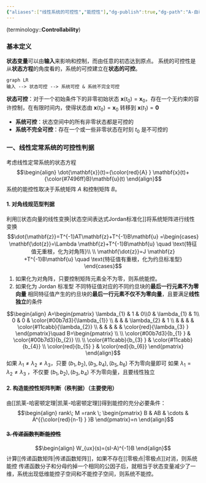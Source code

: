 ```yaml
---
{"aliases":["线性系统的可控性","能控性"],"dg-publish":true,"dg-path":"A-自动控制原理/现代控制理论/线性定常系统的能控性.md","permalink":"/A-自动控制原理/现代控制理论/线性定常系统的能控性/","dgPassFrontmatter":true,"noteIcon":"","created":"2024-10-09T11:28:58.438+08:00","updated":"2025-04-14T11:44:05.182+08:00"}
---
```



(terminology::**Controllability**)
### 基本定义
**状态变量**可以由**输入**来影响和控制，而由任意的初态达到原点。
系统的可控性是从**状态方程**的角度看的，系统的可控建立在**状态的可控**。
```mermaid
graph LR 
输入 --> 状态可控 --> 系统可控 & 系统不完全可控
```


**状态可控**：对于一个初始条件下的非零初始状态 $\mathbf{x}(t_{0})=\mathbf{x}_{0}$，存在一个无约束的容许控制，在有限时间内，使得状态由 $\mathbf{x}(t_{0})=\mathbf{x}_{0}$ 转移到 $\mathbf{x}(t_{1})=\mathbf{0}$
- **系统可控**：状态空间中的所有非零状态都是可控的
- **系统不完全可控**：存在一个或一些非零状态在时刻 $t_{0}$ 是不可控的
### 一、线性定常系统的可控性判据
考虑线性定常系统的状态方程
$$\begin{align}
\dot{\mathbf{x}}(t)={\color{red}{A} } \mathbf{x}(t)+{\color{#7496ff}B}\mathbf{u}(t)
\end{align}$$
系统的能控性取决于系统矩阵 $A$ 和控制矩阵 $B$。

#### 1. 对角线规范型判据
利用[[状态向量的线性变换\|状态空间表达式Jordan标准化]]将系统矩阵进行线性变换
$$\dot{\mathbf{z}}=T^{-1}AT\mathbf{z}+T^{-1}B\mathbf{u}  =\begin{cases} 
\mathbf{\dot{z}}=\Lambda \mathbf{z}+T^{-1}B\mathbf{u} \quad \text{特征值无重根，化为对角阵}\\ \\
\mathbf{\dot{z}}=J \mathbf{z} +T^{-1}B\mathbf{u} \quad \text{特征值有重根，化为约旦标准型}
\end{cases}$$

1. 如果化为对角阵，只要控制矩阵元素全不为零，则系统能控。
2. 如果化为 Jordan 标准型
	不同特征值对应的不同约旦块的**最后一行元素不为零向量**
	相同特征值产生的约旦块的**最后一行元素不仅不为零向量**，且要满足**线性独立**的条件

$$\begin{align}
A=\begin{pmatrix}
\lambda_{1} & 1 & 0\\0 & \lambda_{1} & 1\\ 0 & 0 &  \color{#00b7d3}{\lambda_{1}} \\
 &  &  & \lambda_{2} & 1 \\
 &  &  &  & \color{#11cabb}{\lambda_{2}}  \\
 &  &  &  &  & \color{red}{\lambda_{3} }
\end{pmatrix}\quad B=\begin{pmatrix}
\\ \\ \color{#00b7d3}{b_{1} }  & \color{#00b7d3}{b_{2}} \\\ \\ \color{#11cabb}{b_{3} }  & \color{#11cabb}{b_{4}} \\ \color{red}{b_{5} }  & \color{red}{b_{6}}
\end{pmatrix}
\end{align}$$
如果 $\lambda_{1}\neq\lambda_{2} \neq\lambda_{3}$，只要 $(b_{1},b_{2}),(b_{3},b_{4}),(b_{5},b_{6})$ 不为零向量即可
如果 $\lambda_{1}=\lambda_{2}\neq\lambda_{3}$ ，不仅要 $(b_{1},b_{2}),(b_{3},b_{4})$ 不为零向量，且要线性独立

#### 2. 构造能控性矩阵判断（秩判据）（主要使用）
由[[凯莱-哈密顿定理\|凯莱-哈密顿定理]]得到能控的充分必要条件：
$$\begin{align}
rank\; M =rank \; \begin{pmatrix}
B & AB & \cdots & A^{{\color{red}{n-1} } }B
\end{pmatrix}=n
\end{align}$$

 
#### ~~3. 传递函数判断能控性~~
$$\begin{align}
W_{ux}(s)=(sI-A)^{-1}B
\end{align}$$
计算[[传递函数矩阵\|传递函数矩阵]]，如果不存在[[零极点\|零极点]]对消，则系统能控
传递函数分子和分母约掉一个相同的公因子后，就相当于状态变量减少了一维，系统出现低维能控子空间和不能控子空间，则系统不能控。

